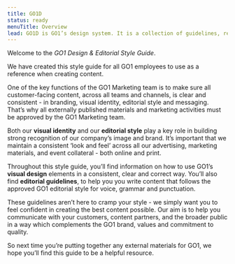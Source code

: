 ```yaml
---
title: GO1D
status: ready
menuTitle: Overview
lead: GO1D is GO1’s design system. It is a collection of guidelines, resources, and components for creating GO1 products.
---
```


Welcome to the *GO1 Design & Editorial Style Guide*. 

We have created this style guide for all GO1 employees to use as a reference when creating content.  

One of the key functions of the GO1 Marketing team is to make sure all customer-facing content, across all teams and channels, is clear and consistent - in branding, visual identity, editorial style and messaging. That’s why all externally published materials and marketing activities must be approved by the GO1 Marketing team. 

Both our **visual identity** and our **editorial style** play a key role in building strong recognition of our company’s image and brand. It’s important that we maintain a consistent ‘look and feel’ across all our advertising, marketing materials, and event collateral - both online and print. 

Throughout this style guide, you’ll find information on how to use GO1’s **visual design** elements in a consistent, clear and correct way. You’ll also find **editorial guidelines**, to help you you write content that follows the approved GO1 editorial style for voice, grammar and punctuation. 

These guidelines aren’t here to cramp your style - we simply want you to feel confident in creating the best content possible. Our aim is to help you communicate with your customers, content partners, and the broader public in a way which complements the GO1 brand, values and commitment to quality. 

So next time you’re putting together any external materials for GO1, we hope you’ll find this guide to be a helpful resource.  



